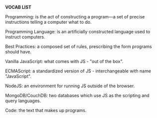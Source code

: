 **VOCAB LIST**

Programming: is the act of constructing a program—a set of precise instructions telling a computer what to do.

Programming Language: is an artificially constructed language used to instruct computers.

Best Practices: a composed set of rules, prescribing the form programs should have.

Vanilla JavaScript: what comes with JS - "out of the box".

ECMAScript: a standardized version of JS -  interchangeable with name "JavaScript".

NodeJS: an environment for running JS outside of the browser.

MongoDB/CouchDB: two databases which use JS as the scripting and query languages.

Code: the text that makes up programs.
